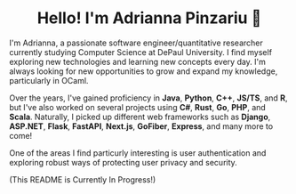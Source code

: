 <h1 align="center">Hello! I'm Adrianna Pinzariu 👋</h1>
<p>

I'm Adrianna, a passionate software engineer/quantitative researcher currently studying Computer Science at DePaul University. I find myself exploring new technologies and learning new concepts every day. I'm always looking for new opportunities to grow and expand my knowledge, particularly in OCaml.

</p>

Over the years, I've gained proficiency in **Java**, **Python**, **C++**, **JS/TS**, and **R**, but I've also worked on several projects using **C#**, **Rust**, **Go**, **PHP**, and **Scala**. Naturally, I picked up different web frameworks such as **Django**, **ASP.NET**, **Flask**, **FastAPI**, **Next.js**, **GoFiber**, **Express**, and many more to come! 

One of the areas I find particurly interesting is user authentication and exploring robust ways of protecting user privacy and security. 

(This README is Currently In Progress!)

